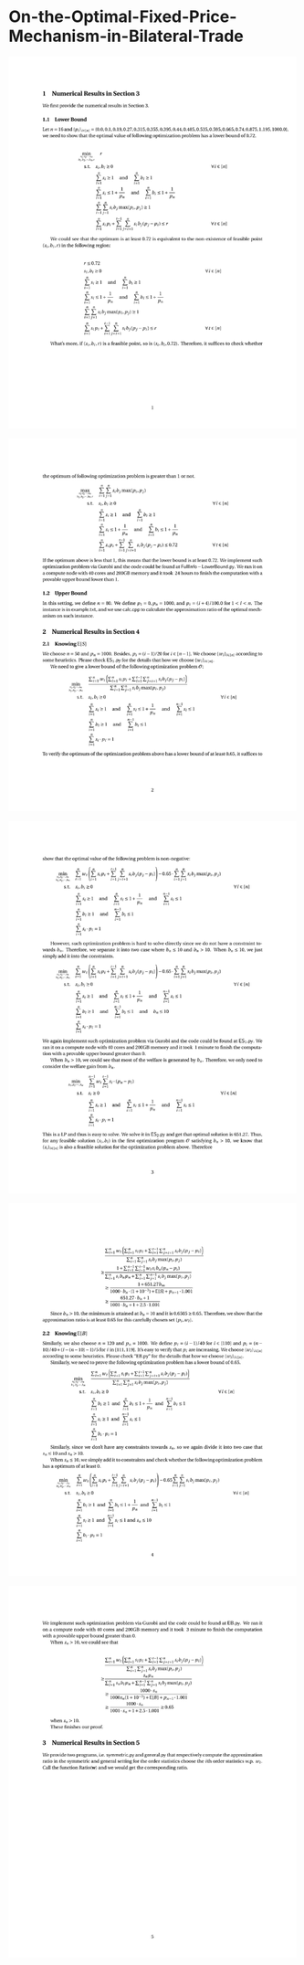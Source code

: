 # On-the-Optimal-Fixed-Price-Mechanism-in-Bilateral-Trade

![](./README-1.jpg)

![](./README-2.jpg)

![](./README-3.jpg)

![](./README-4.jpg)

![](./README-5.jpg)
